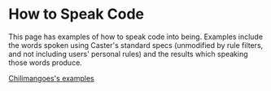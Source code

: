 # How to Speak Code

This page has examples of how to speak code into being. Examples include the words spoken using Caster's standard specs (unmodified by rule filters, and not including users' personal rules) and the results which speaking those words produce.

[Chilimangoes's examples](speaking/examples1)